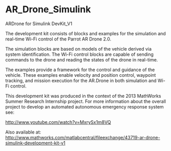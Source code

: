 AR_Drone_Simulink
=================

ARDrone for Simulink DevKit_V1

The development kit consists of blocks and examples for the simulation and real-time Wi-Fi control of the Parrot AR Drone 2.0. 

The simulation blocks are based on models of the vehicle derived via system identification. The Wi-Fi control blocks are capable of sending commands to the drone and reading the states of the drone in real-time.

The examples provide a framework for the control and guidance of the vehicle. These examples enable velocity and position control, waypoint tracking, and mission execution for the AR.Drone in both simulation and Wi-Fi control.

This development kit was produced in the context of the 2013 MathWorks Summer Research Internship project. For more information about the overall project to develop an automated autonomous emergency response system see:

http://www.youtube.com/watch?v=MxrySx1m8VQ

Also available at: http://www.mathworks.com/matlabcentral/fileexchange/43719-ar-drone-simulink-development-kit-v1

